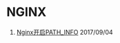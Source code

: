 # NGINX
1. [Nginx开启PATH_INFO](http://github.com//RyomaLiu/DevelopLog/tree/master/Nginx/2017/09/04.md)  2017/09/04
